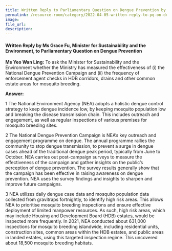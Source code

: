 ```yaml
---  
title: Written Reply to Parliamentary Question on Dengue Prevention by  Ms Grace Fu, Minister for Sustainability and the Environment  
permalink: /resource-room/category/2022-04-05-written-reply-to-pq-on-dengue-prevention
image:  
file_url:  
description:  
---  
```


#### Written Reply by Ms Grace Fu, Minister for Sustainability and the Environment, to Parliamentary Question on Dengue Prevention

**Ms Yeo Wan Ling:** To ask the Minister for Sustainability and the Environment whether the Ministry has measured the effectiveness of (i) the National Dengue Prevention Campaign and (ii) the frequency of enforcement agent checks in HDB corridors, drains and other common estate areas for mosquito breeding.   

**Answer:**

1 The National Environment Agency (NEA) adopts a holistic dengue control strategy to keep dengue incidence low, by keeping mosquito population low and breaking the disease transmission chain. This includes outreach and engagement, as well as regular inspections of various premises for mosquito breeding sites.    

2 The National Dengue Prevention Campaign is NEA’s key outreach and engagement programme on dengue. The annual programme rallies the community to stop dengue transmission, to prevent a surge in dengue cases ahead of the traditional dengue peak period, typically from June to October. NEA carries out post-campaign surveys to measure the effectiveness of the campaign and gather insights on the public’s perception of dengue prevention. The survey results generally show that the campaign has been effective in raising awareness on dengue prevention. NEA uses the survey findings and insights to sharpen and improve future campaigns.    
 
3   NEA utilizes daily dengue case data and mosquito population data collected from gravitraps fortnightly, to identify high risk areas. This allows NEA to prioritise mosquito breeding inspections and ensure effective deployment of limited manpower resources. As such, high risk areas, which may include Housing and Development Board (HDB) estates, would be inspected more frequently. In 2021, NEA conducted about 631,000 inspections for mosquito breeding islandwide, including residential units, construction sites, common areas within the HDB estates, and public areas in landed estates, using this targeted inspection regime. This uncovered about 18,500 mosquito breeding habitats.    
